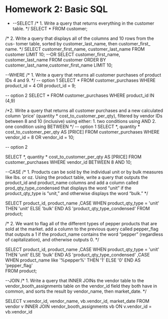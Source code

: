 # Homework 2: Basic SQL 

-  --SELECT
/* 1. Write a query that returns everything in the customer table. */
SELECT * 
FROM customer;


/* 2. Write a query that displays all of the columns and 10 rows from the cus- tomer table, 
sorted by customer_last_name, then customer_first_ name. */
SELECT customer_first_name, customer_last_name 
FROM customer
LIMIT 10;
--OR
SELECT customer_first_name, customer_last_name 
FROM customer
ORDER BY customer_last_name,customer_first_name
LIMIT 10;

--WHERE
/* 1. Write a query that returns all customer purchases of product IDs 4 and 9. */
-- option 1
SELECT *
FROM customer_purchases
WHERE product_id = 4
OR product_id = 9;

-- option 2
SELECT * 
FROM customer_purchases
WHERE product_id IN (4,9)


/*2. Write a query that returns all customer purchases and a new calculated column 'price' (quantity * cost_to_customer_per_qty), 
filtered by vendor IDs between 8 and 10 (inclusive) using either:
	1.  two conditions using AND
	2.  one condition using BETWEEN
*/
-- option 1
SELECT *, quantity * cost_to_customer_per_qty AS [PRICE]
FROM customer_purchases
WHERE vendor_id = 8
OR    vendor_id = 10;

-- option 2

SELECT *, quantity * cost_to_customer_per_qty AS [PRICE]
FROM customer_purchases
WHERE vendor_id BETWEEN 8 AND 10;

--CASE
/* 1. Products can be sold by the individual unit or by bulk measures like lbs. or oz. 
Using the product table, write a query that outputs the product_id and product_name
columns and add a column called prod_qty_type_condensed that displays the word “unit” 
if the product_qty_type is “unit,” and otherwise displays the word “bulk.” */

SELECT product_id, product_name
,CASE WHEN product_qty_type = 'unit'
      THEN 'unit' 
      ELSE 'bulk' 
      END AS 'product_qty_type_condensed'
FROM product;



/* 2. We want to flag all of the different types of pepper products that are sold at the market. 
add a column to the previous query called pepper_flag that outputs a 1 if the product_name 
contains the word “pepper” (regardless of capitalization), and otherwise outputs 0. */

SELECT product_id, product_name
,CASE WHEN product_qty_type = 'unit'
      THEN 'unit' 
      ELSE 'bulk' 
      END AS 'product_qty_type_condensed'
,CASE WHEN product_name like '%pepper%'
      THEN '1'
      ELSE '0'
      END AS 'pepper_flag' 	  
FROM product;


--JOIN
/* 1. Write a query that INNER JOINs the vendor table to the vendor_booth_assignments table on the 
vendor_id field they both have in common, and sorts the result by vendor_name, then market_date. */

SELECT v.vendor_id, vendor_name, vb.vendor_id, market_date
FROM vendor v
INNER JOIN vendor_booth_assignments vb
     ON v.vendor_id = vb.vendor_id 

